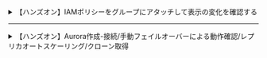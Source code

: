 <details>
  <summary> 【ハンズオン】IAMポリシーをグループにアタッチして表示の変化を確認する
</summary>
以下の許可設定をJSON形式のテキストに追加しましょう。

```json
"s3:ListBucket"
```
</details>

---

<details>
  <summary> 【ハンズオン】Aurora作成-接続/手動フェイルオーバーによる動作確認/レプリカオートスケーリング/クローン取得
</summary>

#### EC2セットアップ手順

1. Amazon Linux 2023の場合
   - `sudo dnf update -y`
   - `sudo dnf install mariadb105`

2. Amazon Linux 2の場合
   - `sudo yum update -y`
   - `sudo amazon-linux-extras install mariadb10.5`

#### EC2からAurora接続

```bash
mysql -h endpoint -P 3306 -u admin -p
```

#### データベースにサンプルデータ投入

```sql
CREATE DATABASE db;
SHOW DATABASES;
USE db;

CREATE TABLE db (
  column1 INT,
  column2 INT,
  column3 INT
) CHARSET=utf8;

INSERT INTO db VALUES (1,2,3);
INSERT INTO db VALUES (10,20,30);

SELECT * FROM db;
```

#### 手動フェイルオーバーコマンド

```bash
aws rds failover-db-cluster --db-cluster-identifier mydatabase
```
</details>

